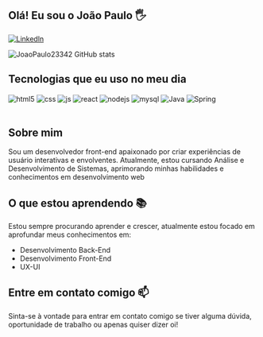 ## Olá! Eu sou o João Paulo 🖐️



[![Linkedln](https://img.shields.io/badge/LinkedIn-0077B5?style=for-the-badge&logo=linkedin&logoColor=white)](https://www.linkedin.com/in/joao-paulo-01b137315/)



![JoaoPaulo23342 GitHub stats](https://github-readme-stats.vercel.app/api?username=JoaoPaulo23342&show_icons=true&theme=synthwave&count_private=true)

## Tecnologias que eu uso no meu dia

<div style="display: inline_block">
  <img align="center" alt="html5" src="https://img.shields.io/badge/HTML5-E34F26?style=for-the-badge&logo=html5&logoColor=white" />
  <img align="center" alt="css" src="https://img.shields.io/badge/CSS3-1572B6?style=for-the-badge&logo=css3&logoColor=white" />
   
  <img align="center" alt="js" src="https://img.shields.io/badge/JavaScript-F7DF1E?style=for-the-badge&logo=javascript&logoColor=black" />
  
  <img align="center" alt="react" src="https://img.shields.io/badge/React-20232A?style=for-the-badge&logo=react&logoColor=61DAFB" />
  <img align="center" alt="nodejs" src="https://img.shields.io/badge/Node.js-43853D?style=for-the-badge&logo=node.js&logoColor=white" />
  <img align="center" alt="mysql" src="https://img.shields.io/badge/MySQL-00000F?style=for-the-badge&logo=mysql&logoColor=white" />
  <img align="center" alt = "Java" src="https://img.shields.io/badge/java-%23ED8B00.svg?style=for-the-badge&logo=java&logoColor=white">
  <img align="center" alt = "Spring"src="https://img.shields.io/badge/spring-%236DB33F.svg?style=for-the-badge&logo=spring&logoColor=white">
  
</div><br/>


## Sobre mim
Sou um desenvolvedor front-end apaixonado por criar experiências de usuário interativas e envolventes. Atualmente, estou cursando Análise e Desenvolvimento de Sistemas, aprimorando minhas habilidades e conhecimentos em desenvolvimento web

## O que estou aprendendo 📚
Estou sempre procurando aprender e crescer, atualmente estou focado em aprofundar meus conhecimentos em:
- Desenvolvimento Back-End
- Desenvolvimento Front-End
- UX-UI

## Entre em contato comigo 📫
Sinta-se à vontade para entrar em contato comigo se tiver alguma dúvida, oportunidade de trabalho ou apenas quiser dizer oi!
